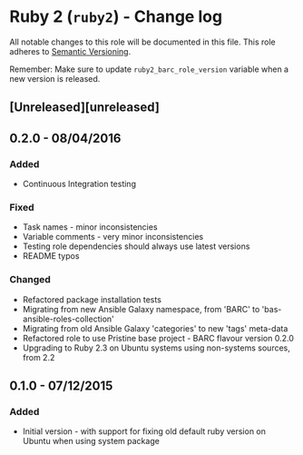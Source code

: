 # Ruby 2 (`ruby2`) - Change log
 
All notable changes to this role will be documented in this file.
This role adheres to [Semantic Versioning](http://semver.org/spec/v2.0.0.html).
 
Remember: Make sure to update `ruby2_barc_role_version` variable when a new version is released.
 
## [Unreleased][unreleased]

## 0.2.0 - 08/04/2016

### Added

* Continuous Integration testing

### Fixed

* Task names - minor inconsistencies
* Variable comments - very minor inconsistencies
* Testing role dependencies should always use latest versions
* README typos

### Changed

* Refactored package installation tests
* Migrating from new Ansible Galaxy namespace, from 'BARC' to 'bas-ansible-roles-collection'
* Migrating from old Ansible Galaxy 'categories' to new 'tags' meta-data
* Refactored role to use Pristine base project - BARC flavour version 0.2.0
* Upgrading to Ruby 2.3 on Ubuntu systems using non-systems sources, from 2.2

## 0.1.0 - 07/12/2015

### Added

* Initial version - with support for fixing old default ruby version on Ubuntu when using system package
